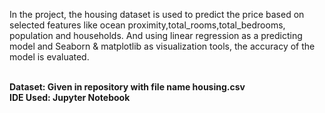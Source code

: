 <p>In the project, the housing dataset is used to predict the price based on selected features like ocean proximity,total_rooms,total_bedrooms, population and households.
And using linear regression as a predicting model and Seaborn & matplotlib as visualization tools, the accuracy of the model is evaluated.</p>

<br><b>Dataset: Given in repository with file name housing.csv
<br><b>IDE Used: Jupyter Notebook
